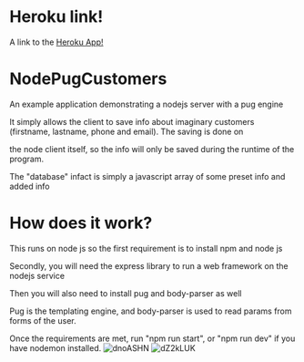 # Heroku link!
A link to the [Heroku App!](https://peaceful-chamber-77778.herokuapp.com/)
# NodePugCustomers

An example application demonstrating a nodejs server with a pug engine

It simply allows the client to save info about imaginary customers (firstname, lastname, phone and email). The saving is done on 
 
 the node client itself, so the info will only be saved during the runtime of the program.

The "database" infact is simply a javascript array of some preset info and added info
# How does it work?

This runs on node js so the first requirement is to install npm and node js

Secondly, you will need the express library to run a web framework on the nodejs service

Then you will also need to install pug and body-parser as well

Pug is the templating engine, and body-parser is used to read params from forms of the user.

Once the requirements are met, run "npm run start", or "npm run dev" if you have nodemon installed.
![dnoASHN](https://user-images.githubusercontent.com/54834264/154730590-735eb7f2-c22c-437f-8d7a-f44419a2e9be.png)
![dZ2kLUK](https://user-images.githubusercontent.com/54834264/154730618-d122dd90-a856-4ca0-b9eb-9b7bafa1e952.png)
